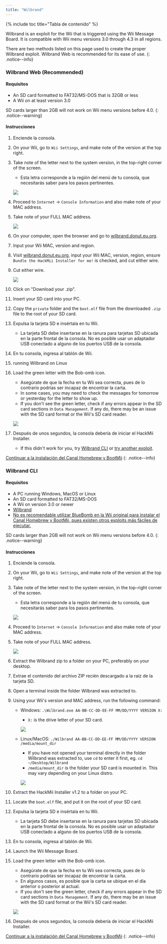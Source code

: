 ```yaml
---
title: "Wilbrand"
---
```


{% include toc title="Tabla de contenido" %}

Wilbrand is an exploit for the Wii that is triggered using the Wii Message Board. It is compatible with Wii menu versions 3.0 through 4.3 in all regions.

There are two methods listed on this page used to create the proper Wilbrand exploit. Wilbrand Web is recommended for its ease of use.
{: .notice--info}

### Wilbrand Web (Recommended)

#### Requisitos

* An SD card formatted to FAT32/MS-DOS that is 32GB or less
* A Wii on at least version 3.0

SD cards larger than 2GB will not work on Wii menu versions before 4.0.
{: .notice--warning}

#### Instrucciones

1. Enciende la consola.
1. On your Wii, go to `Wii Settings`, and make note of the version at the top right.
1. Take note of the letter next to the system version, in the top-right corner of the screen.
    + Esta letra corresponde a la región del menú de tu consola, que necesitarás saber para los pasos pertinentes.

    ![](/images/wii/SystemMenuVersion.png)

1. Proceed to `Internet` -> `Console Information` and also make note of your MAC address.
1. Take note of your FULL MAC address.

    ![](/images/wii/MacAddress.png)

1. On your computer, open the browser and go to [wilbrand.donut.eu.org](https://wilbrand.donut.eu.org/).
1. Input your Wii MAC, version and region.
1. Visit [wilbrand.donut.eu.org](https://wilbrand.donut.eu.org/), input your Wii MAC, version, region, ensure `Bundle the HackMii Installer for me!` is checked, and cut either wire.
1. Cut either wire.

    ![](/images/exploits/wilbrand/web.png)

1. Click on "Download your .zip".
1. Insert your SD card into your PC.
1. Copy the `private` folder and the `boot.elf` file from the downloaded `.zip` file to the root of your SD card.
1. Expulsa la tarjeta SD e insértala en tu Wii.
    + La tarjeta SD debe insertarse en la ranura para tarjetas SD ubicada en la parte frontal de la consola. No es posible usar un adaptador USB conectado a alguno de los puertos USB de la consola.
1. En tu consola, ingresa al tablón de Wii.
1. running Wilbrand on Linux
1. Load the green letter with the Bob-omb icon.
    + Asegúrate de que la fecha en tu Wii sea correcta, pues de lo contrario podrías ser incapaz de encontrar la carta.
    + In some cases, you may need to check the messages for tomorrow or yesterday for the letter to show up.
    + If you don't see the green letter, check if any errors appear in the SD card sections in `Data Management`. If any do, there may be an issue with the SD card format or the Wii's SD card reader.

    ![](/images/exploits/wilbrand/msgboard.png)

1. Después de unos segundos, la consola debería de iniciar el HackMii Installer.
    + If this didn't work for you, try [Wilbrand CLI](#wilbrand-cli) or [try another exploit](get-started).

[Continuar a la instalación del Canal Homebrew y BootMii](hbc)
{: .notice--info}

### Wilbrand CLI

#### Requisitos

* A PC running Windows, MacOS or Linux
* An SD card formatted to FAT32/MS-DOS
* A Wii on version 3.0 or newer
* [Wilbrand](https://static.wiidatabase.de/Wilbrand.zip)
* [No es recomendable utilizar BlueBomb en la Wii original para instalar el Canal Homebrew y BootMii, pues existen otros exploits más fáciles de ejecutar.](https://bootmii.org/download/)

SD cards larger than 2GB will not work on Wii menu versions before 4.0.
{: .notice--warning}

#### Instrucciones

1. Enciende la consola.
1. On your Wii, go to `Wii Settings`, and make note of the version at the top right.
1. Take note of the letter next to the system version, in the top-right corner of the screen.
    + Esta letra corresponde a la región del menú de tu consola, que necesitarás saber para los pasos pertinentes.

    ![](/images/wii/SystemMenuVersion.png)

1. Proceed to `Internet` -> `Console Information` and also make note of your MAC address.
1. Take note of your FULL MAC address.

    ![](/images/wii/MacAddress.png)

1. Extract the Wilbrand zip to a folder on your PC, preferably on your desktop.
1. Extrae el contenido del archivo ZIP recién descargado a la raíz de la tarjeta SD.
1. Open a terminal inside the folder Wilbrand was extracted to.
1. Using your Wii's version and MAC address, run the following command:

    + Windows: `.\Wilbrand.exe AA-BB-CC-DD-EE-FF MM/DD/YYYY VERSION X:`
        + `X:` is the drive letter of your SD card.

        ![](/images/exploits/wilbrand/windows.png)

    + Linux/MacOS: `./Wilbrand AA-BB-CC-DD-EE-FF MM/DD/YYYY VERSION /media/mount_dir`
        + If you have not opened your terminal directly in the folder Wilbrand was extracted to, use `cd` to enter it first, eg. `cd ~/Desktop/Wilbrand`
        + `/media/mount_dir` is the folder your SD card is mounted in. This may vary depending on your Linux distro.

        ![](/images/exploits/wilbrand/linux.png)

1. Extract the HackMii Installer v1.2 to a folder on your PC.
1. Locate the `boot.elf` file, and put it on the root of your SD card.
1. Expulsa la tarjeta SD e insértala en tu Wii.
    + La tarjeta SD debe insertarse en la ranura para tarjetas SD ubicada en la parte frontal de la consola. No es posible usar un adaptador USB conectado a alguno de los puertos USB de la consola.
1. En tu consola, ingresa al tablón de Wii.
1. Launch the Wii Message Board.
1. Load the green letter with the Bob-omb icon.
    + Asegúrate de que la fecha en tu Wii sea correcta, pues de lo contrario podrías ser incapaz de encontrar la carta.
    + En algunos casos, es posible que la carta se ubique en el día anterior o posterior al actual.
    + If you don't see the green letter, check if any errors appear in the SD card sections in `Data Management`. If any do, there may be an issue with the SD card format or the Wii's SD card reader.

    ![](/images/exploits/wilbrand/msgboard.png)

1. Después de unos segundos, la consola debería de iniciar el HackMii Installer.

[Continuar a la instalación del Canal Homebrew y BootMii](hbc)
{: .notice--info}
